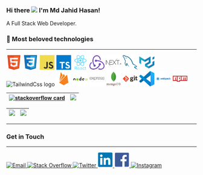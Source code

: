### Hi there <img src="https://raw.githubusercontent.com/MartinHeinz/MartinHeinz/master/wave.gif" width="30px"/> I'm Md Jahid Hasan!

A Full Stack Web Developer.


### 🧰 Most beloved technologies
---
<img
  src="https://github.com/devicons/devicon/blob/master/icons/html5/html5-original.svg"
  alt="Html logo"
  width="40px"
  height="40px"
/>
<img
  src="https://github.com/devicons/devicon/blob/master/icons/css3/css3-original.svg"
  alt="Css logo"
  width="40px"
  height="40px"
/>
<img
  src="https://github.com/devicons/devicon/blob/master/icons/javascript/javascript-original.svg"
  alt="Javascript logo"
  width="40px"
  height="40px"
/>
<img
  src="https://github.com/devicons/devicon/blob/master/icons/typescript/typescript-original.svg"
  alt="Typescript logo"
  width="40px"
  height="40px"
/>
<img
  src="https://github.com/devicons/devicon/blob/master/icons/react/react-original-wordmark.svg"
  alt="React.Js logo"
  width="40px"
  height="40px"
/>
<img
  src="https://github.com/devicons/devicon/blob/master/icons/redux/redux-original.svg"
  alt="Redux logo"
  width="40px"
  height="40px"
/>
<img
  src="https://github.com/devicons/devicon/blob/master/icons/nextjs/nextjs-original-wordmark.svg"
  alt="Next.Js logo"
  width="40px"
  height="40px"
/>
<img
  src="https://github.com/devicons/devicon/blob/master/icons/mysql/mysql-original.svg"
  alt="Flutter logo"
  width="40px"
  height="40px"
/>
<img
  src="https://github.com/devicons/devicon/blob/master/icons/materialui/materialui-original.svg"
  alt="MaterialUI logo"
  width="40px"
  height="40px"
/>
<img
  src="https://cdn.worldvectorlogo.com/logos/tailwindcss.svg"
  alt="TailwindCss logo"
  width="40px"
  height="40px"
/>
<img
  src="https://github.com/devicons/devicon/blob/master/icons/firebase/firebase-plain.svg"
  alt="Firebase logo"
  width="40px"
  height="40px"
/>
<img
  src="https://github.com/devicons/devicon/blob/master/icons/nodejs/nodejs-original-wordmark.svg"
  alt="NodeJs logo"
  width="40px"
  height="40px"
/>
<img
  src="https://github.com/devicons/devicon/blob/master/icons/express/express-original-wordmark.svg"
  alt="Express logo"
  width="40px"
  height="40px"
/>
<img
  src="https://github.com/devicons/devicon/blob/master/icons/mongodb/mongodb-original-wordmark.svg"
  alt="MongoDB logo"
  width="40px"
  height="40px"
/>
<img
  src="https://github.com/devicons/devicon/blob/master/icons/git/git-original-wordmark.svg"
  alt="Git logo"
  width="40px"
  height="40px"
/>
<img
  src="https://raw.githubusercontent.com/github/explore/80688e429a7d4ef2fca1e82350fe8e3517d3494d/topics/visual-studio-code/visual-studio-code.png"
  alt="Vscode logo"
  width="40px"
  height="40px"
/>
<img
  src="https://github.com/devicons/devicon/blob/master/icons/webpack/webpack-original-wordmark.svg"
  alt="Webpack logo"
  width="40px"
  height="40px"
/>
<img
  src="https://github.com/devicons/devicon/blob/master/icons/npm/npm-original-wordmark.svg"
  alt="Npm logo"
  width="40px"
  height="40px"
/>


|[![stackoverflow card](https://readme-components.vercel.app/api?component=stackoverflow&stackoverflowid=10581613)](https://stackoverflow.com/users/10581613/md-jahid-hasan) |<img src="https://github-readme-streak-stats.herokuapp.com/?&user=mdjahidhasan009"/>|
|---|---|

| <img src="https://github-readme-stats.vercel.app/api/top-langs/?username=mdjahidhasan009&layout=compact&hide=html,css"/>|<img src="https://github-readme-stats.vercel.app/api?username=mdjahidhasan009&show_icons=true&count_private=true"/>|
|---|---|

---

### Get in Touch
---

<a href="mailto:jahid60012@gmail.com">
  <img
 src="https://img.icons8.com/fluency/48/000000/gmail-new.png"
  alt="Email"
     title='Email'
  width="40px"
  height="40px"
/>
</a>
<a href='https://stackoverflow.com/users/10581613'>
  <img
  src="https://img.icons8.com/color/48/000000/stackoverflow.png"
  alt="Stack Overflow"
     title='Stack Overflow'
  width="40px"
  height="40px"
/>
</a>
<a href='https://twitter.com/mdjahidhasan009'>
  <img
  src="https://img.icons8.com/color/48/000000/twitter--v1.png"
  alt="Twitter"
     title='Twitter'
  width="40px"
  height="40px"
/>
</a>
<a href='https://www.linkedin.com/in/mdjahidhasan009/'>
  <img
  src="https://github.com/devicons/devicon/blob/master/icons/linkedin/linkedin-original.svg"
  alt="LinkedIn"
     title='LinkedIn'
  width="40px"
  height="40px"
/>
</a>
<a href='https://www.facebook.com/mdjahidhasan009'>
  <img
  src="https://github.com/devicons/devicon/blob/master/icons/facebook/facebook-original.svg"
  alt="Facebook"
     title='Facebook'
  width="40px"
  height="40px"
/>
</a>
<a href='https://www.instagram.com/mdjahidhasan009/'>
  <img
  src="https://img.icons8.com/fluency/48/000000/instagram-new.png"
  alt="Instagram"
     title='Instagram'
  width="40px"
  height="40px"
/>
</a>

